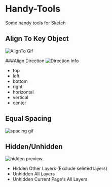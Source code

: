 # Handy-Tools
Some handy tools for Sketch

## Align To Key Object
![AlignTo Gif](https://github.com/webpatch/Handy-Tools/raw/master/Screenshot/AlignTo.gif)

###Align Direction
![Direction Info](https://github.com/webpatch/Handy-Tools/raw/master/Screenshot/dir_info.png)
* top
* left
* bottom
* right
* horizontal
* vertical
* center

## Equal Spacing
![spacing gif](https://raw.githubusercontent.com/webpatch/Handy-Tools/master/Screenshot/spacing.gif)

## Hidden/Unhidden

![hidden preview](https://raw.githubusercontent.com/webpatch/Handy-Tools/master/Screenshot/hidden.png)

* Hidden Other Layers (Exclude seleted layers)
* Unhidden All Layers
* Unhidden Current Page's All Layers
